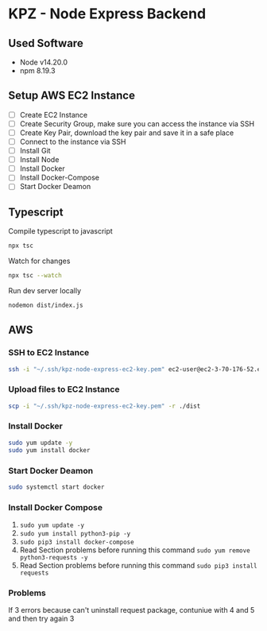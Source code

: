 # KPZ - Node Express Backend

## Used Software

- Node v14.20.0
- npm 8.19.3

## Setup AWS EC2 Instance

- [ ] Create EC2 Instance
- [ ] Create Security Group, make sure you can access the instance via SSH
- [ ] Create Key Pair, download the key pair and save it in a safe place
- [ ] Connect to the instance via SSH
- [ ] Install Git
- [ ] Install Node
- [ ] Install Docker
- [ ] Install Docker-Compose
- [ ] Start Docker Deamon

## Typescript

Compile typescript to javascript

```bash
npx tsc
```

Watch for changes

```bash
npx tsc --watch
```

Run dev server locally

```bash
nodemon dist/index.js
```

## AWS

### SSH to EC2 Instance

```bash
ssh -i "~/.ssh/kpz-node-express-ec2-key.pem" ec2-user@ec2-3-70-176-52.eu-central-1.compute.amazonaws.com
````

### Upload files to EC2 Instance

```bash
scp -i "~/.ssh/kpz-node-express-ec2-key.pem" -r ./dist
```

### Install Docker

```bash
sudo yum update -y
sudo yum install docker
````

### Start Docker Deamon

```bash
sudo systemctl start docker
```

### Install Docker Compose

1. ```sudo yum update -y```
2. ```sudo yum install python3-pip -y```
3. ```sudo pip3 install docker-compose```
4. Read Section problems before running this command ```sudo yum remove python3-requests -y```
5. Read Section problems before running this command ```sudo pip3 install requests```

### Problems

If 3 errors because can't uninstall request package, contuniue with 4 and 5 and then try again 3
